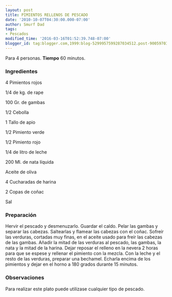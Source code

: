 ```yaml
---
layout: post
title: PIMIENTOS RELLENOS DE PESCADO
date: '2010-10-07T04:30:00.000-07:00'
author: Smurf Dad
tags:
- Pescados
modified_time: '2016-03-16T01:52:39.748-07:00'
blogger_id: tag:blogger.com,1999:blog-5299957599287034512.post-9005970397070073587
---
```


Para 4 personas.
<b>Tiempo</b> 60 minutos.

<h3>Ingredientes</h3>

4 Pimientos rojos

1/4 de kg. de rape

100 Gr. de gambas

1/2 Cebolla

1 Tallo de apio

1/2 Pimiento verde

1/2 Pimiento rojo

1/4 de litro de leche

200 Ml. de nata líquida

Aceite de oliva

4 Cucharadas de harina

2 Copas de coñac

Sal

<h3>Preparación</h3>

Hervir el pescado y desmenuzarlo. Guardar el caldo. Pelar las gambas y separar las cabezas. Saltearlas y flamear las cabezas con el coñac. Sofreír las verduras, cortadas muy finas, en el aceite usado para freír las cabezas de las gambas. Añadir la mitad de las verduras al pescado, las gambas, la nata y la mitad de la harina. Dejar reposar el relleno en la nevera 2 horas para que se espese y rellenar el pimiento con la mezcla. Con la leche y el resto de las verduras, preparar una bechamel. Echarla encima de los pimientos y dejar en el horno a 180 grados durante 15 minutos.

<h3>Observaciones</h3>

Para realizar este plato puede utilizase cualquier tipo de pescado.

